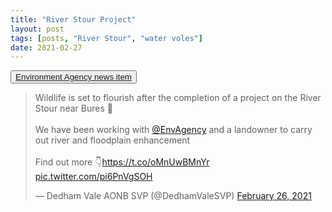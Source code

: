 ```yaml
---
title: "River Stour Project"
layout: post
tags: [posts, "River Stour", "water voles"]
date: 2021-02-27
---
```

<button>
    <a href="https://www.gov.uk/government/news/wildlife-set-to-flourish-after-project-completion-on-river-stour" target="_blank" rel="noopener noreferrer nofollow">Environment Agency news item</a>
</button>

<blockquote class="twitter-tweet"><p lang="en" dir="ltr">Wildlife is set to flourish after the completion of a project on the River Stour near Bures 🌊<br><br>We have been working with <a href="https://twitter.com/EnvAgency?ref_src=twsrc%5Etfw">@EnvAgency</a> and a landowner to carry out river and floodplain enhancement<br><br>Find out more 👇<a href="https://t.co/oMnUwBMnYr">https://t.co/oMnUwBMnYr</a> <a href="https://t.co/pi6PnVgSOH">pic.twitter.com/pi6PnVgSOH</a></p>&mdash; Dedham Vale AONB SVP (@DedhamValeSVP) <a href="https://twitter.com/DedhamValeSVP/status/1365310243761246208?ref_src=twsrc%5Etfw">February 26, 2021</a></blockquote> <script async src="https://platform.twitter.com/widgets.js" charset="utf-8"></script> 